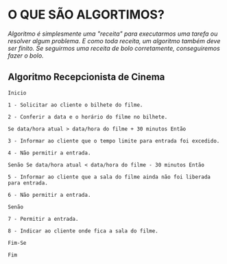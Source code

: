 # O QUE SÃO ALGORTIMOS?

_Algoritmo é simplesmente uma "receita" para executarmos uma tarefa ou resolver algum problema. E como toda receita, um algoritmo também deve ser finito. Se seguirmos uma receita de bolo corretamente, conseguiremos fazer o bolo._


## Algoritmo Recepcionista de Cinema

    Inicio

    1 - Solicitar ao cliente o bilhete do filme.

    2 - Conferir a data e o horário do filme no bilhete.

    Se data/hora atual > data/hora do filme + 30 minutos Então

    3 - Informar ao cliente que o tempo limite para entrada foi excedido.

    4 - Não permitir a entrada.

    Senão Se data/hora atual < data/hora do filme - 30 minutos Então

    5 - Informar ao cliente que a sala do filme ainda não foi liberada para entrada.

    6 - Não permitir a entrada.

    Senão

    7 - Permitir a entrada.

    8 - Indicar ao cliente onde fica a sala do filme.

    Fim-Se

    Fim





